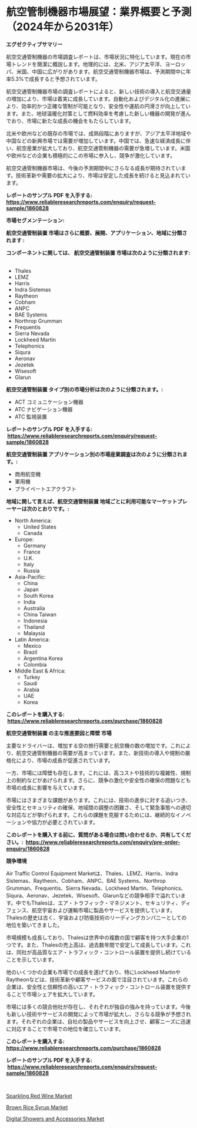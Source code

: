 <p><h1>航空管制機器市場展望：業界概要と予測（2024年から2031年）</h1></p><p><strong>エグゼクティブサマリー</strong></p>
<p><p>航空交通管制機器の市場調査レポートは、市場状況に特化しています。現在の市場トレンドを簡潔に概説します。地理的には、北米、アジア太平洋、ヨーロッパ、米国、中国に広がりがあります。航空交通管制機器市場は、予測期間中に年率5.3%で成長すると予想されています。</p><p>航空交通管制機器市場の調査レポートによると、新しい技術の導入と航空交通量の増加により、市場は着実に成長しています。自動化およびデジタル化の進展により、効率的かつ正確な管制が可能となり、安全性や運航の円滑さが向上しています。また、地球温暖化対策として燃料効率を考慮した新しい機器の開発が進んでおり、市場に新たな成長の機会をもたらしています。</p><p>北米や欧州などの既存の市場では、成熟段階にありますが、アジア太平洋地域や中国などの新興市場では需要が増加しています。中国では、急速な経済成長に伴い、航空産業が拡大しており、航空交通管制機器の需要が急増しています。米国や欧州などの企業も積極的にこの市場に参入し、競争が激化しています。</p><p>航空交通管制機器市場は、今後の予測期間中にさらなる成長が期待されています。技術革新や需要の拡大により、市場は安定した成長を続けると見込まれています。</p></p>
<p><strong>レポートのサンプル PDF を入手する: <a href="https://www.reliableresearchreports.com/enquiry/request-sample/1860828">https://www.reliableresearchreports.com/enquiry/request-sample/1860828</a></strong></p>
<p><strong>市場セグメンテーション:</strong></p>
<p><strong> 航空交通管制装置 市場はさらに概要、展開、アプリケーション、地域に分類されます :</strong></p>
<p><strong>コンポーネントに関しては、 航空交通管制装置 市場は次のように分類されます: &nbsp;</strong></p>
<p><ul><li>Thales</li><li>LEMZ</li><li>Harris</li><li>Indra Sistemas</li><li>Raytheon</li><li>Cobham</li><li>ANPC</li><li>BAE Systems</li><li>Northrop Grumman</li><li>Frequentis</li><li>Sierra Nevada</li><li>Lockheed Martin</li><li>Telephonics</li><li>Siqura</li><li>Aeronav</li><li>Jezetek</li><li>Wisesoft</li><li>Glarun</li></ul></p>
<p><strong> 航空交通管制装置 タイプ別の市場分析は次のように分類されます。:</strong></p>
<p><ul><li>ACT コミュニケーション機器</li><li>ATC ナビゲーション機器</li><li>ATC 監視装置</li></ul></p>
<p><strong>レポートのサンプル PDF を入手する: &nbsp;<a href="https://www.reliableresearchreports.com/enquiry/request-sample/1860828">https://www.reliableresearchreports.com/enquiry/request-sample/1860828</a></strong></p>
<p><strong> 航空交通管制装置 アプリケーション別の市場産業調査は次のように分類されます。:</strong></p>
<p><ul><li>商用航空機</li><li>軍用機</li><li>プライベートエアクラフト</li></ul></p>
<p><strong>地域に関して言えば、航空交通管制装置 地域ごとに利用可能なマーケットプレーヤーは次のとおりです。:</strong></p>
<p><ul>
    <li>
        North America:
        <ul>
            <li>United States</li>
            <li>Canada</li>
        </ul>
    </li>
    <li>
        Europe:
        <ul>
            <li>Germany</li>
            <li>France</li>
            <li>U.K.</li>
            <li>Italy</li>
            <li>Russia</li>
        </ul>
    </li>
    <li>
        Asia-Pacific:
        <ul>
            <li>China</li>
            <li>Japan</li>
            <li>South Korea</li>
            <li>India</li>
            <li>Australia</li>
            <li>China Taiwan</li>
            <li>Indonesia</li>
            <li>Thailand</li>
            <li>Malaysia</li>
        </ul>
    </li>
    <li>
        Latin America:
        <ul>
            <li>Mexico</li>
            <li>Brazil</li>
            <li>Argentina Korea</li>
            <li>Colombia</li>
        </ul>
    </li>
    <li>
        Middle East & Africa:
        <ul>
            <li>Turkey</li>
            <li>Saudi</li>
            <li>Arabia</li>
            <li>UAE</li>
            <li>Korea</li>
        </ul>
    </li>
    </ul></p>
<p><strong>このレポートを購入する: &nbsp;<a href="https://www.reliableresearchreports.com/purchase/1860828">https://www.reliableresearchreports.com/purchase/1860828</a></strong></p>
<p><strong>航空交通管制装置 の主な推進要因と障壁 市場</strong></p>
<p><p>主要なドライバーは、増加する空の旅行需要と航空機の数の増加です。これにより、航空交通管制機器の需要が高まっています。また、新技術の導入や規制の厳格化により、市場の成長が促進されています。</p><p>一方、市場には障壁も存在します。これには、高コストや技術的な複雑性、規制上の制約などがあげられます。さらに、競争の激化や安全性の確保の問題なども市場の成長に影響を与えています。</p><p>市場にはさまざまな課題があります。これには、技術の進歩に対する追いつき、安全性とセキュリティの確保、地域間の調整の困難さ、そして緊急事態への適切な対応などが挙げられます。これらの課題を克服するためには、継続的なイノベーションや協力が必要とされています。</p></p>
<p><strong>このレポートを購入する前に、質問がある場合は問い合わせるか、共有してください。:&nbsp; <a href="https://www.reliableresearchreports.com/enquiry/pre-order-enquiry/1860828">https://www.reliableresearchreports.com/enquiry/pre-order-enquiry/1860828</a></strong></p>
<p><strong>競争環境</strong></p>
<p><p>Air Traffic Control Equipment Marketは、Thales、LEMZ、Harris、Indra Sistemas、Raytheon、Cobham、ANPC、BAE Systems、Northrop Grumman、Frequentis、Sierra Nevada、Lockheed Martin、Telephonics、Siqura、Aeronav、Jezetek、Wisesoft、Glarunなどの競争相手で溢れています。中でもThalesは、エア・トラフィック・マネジメント、セキュリティ、ディフェンス、航空宇宙および運輸市場に製品やサービスを提供しています。Thalesの歴史は古く、宇宙および防衛技術のリーディングカンパニーとしての地位を築いてきました。</p><p>市場規模も成長しており、Thalesは世界中の複数の国で顧客を持つ大手企業の1つです。また、Thalesの売上高は、過去数年間で安定して成長しています。これは、同社が高品質なエア・トラフィック・コントロール装置を提供し続けていることを示しています。</p><p>他のいくつかの企業も市場での成長を遂げており、特にLockheed MartinやRaytheonなどは、技術革新や顧客サービスの面で注目されています。これらの企業は、安全性と信頼性の高いエア・トラフィック・コントロール装置を提供することで市場シェアを拡大しています。</p><p>市場には多くの競合他社が存在し、それぞれが独自の強みを持っています。今後も新しい技術やサービスの開発によって市場が拡大し、さらなる競争が予想されます。それぞれの企業は、自社の製品やサービスを向上させ、顧客ニーズに迅速に対応することで市場での地位を確立しています。</p></p>
<p><strong>このレポートを購入する: &nbsp; <a href="https://www.reliableresearchreports.com/purchase/1860828">https://www.reliableresearchreports.com/purchase/1860828</a></strong></p>
<p><strong>レポートのサンプル PDF を入手する: &nbsp;<a href="https://www.reliableresearchreports.com/enquiry/request-sample/1860828">https://www.reliableresearchreports.com/enquiry/request-sample/1860828</a></strong><strong></strong></p>
<p>&nbsp;</p>
<p><p><a href="https://view.publitas.com/reportprime-1/sparkling-red-wine-market-provides-a-comprehensive-analysis-including-a-macro-overview-of-the-market-as-well-as-micro-details-such-as-market-size-and-competitive-landscape/">Sparkling Red Wine Market</a></p><p><a href="https://github.com/Glendatilghmankmgz0rbhwpy/Market-Research-Report-List-1/blob/main/brown-rice-syrup-market.md">Brown Rice Syrup Market</a></p><p><a href="https://view.publitas.com/reportprime-1/digital-showers-and-accessories-market-research-report-reveals-the-latest-trends-and-opportunities-of-this-market-for-period-from-2023-2030/">Digital Showers and Accessories Market</a></p></p>